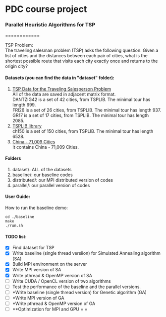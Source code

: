 # PDC course project 
### Parallel Heuristic Algorithms for TSP
============

TSP Problem:  
The traveling salesman problem (TSP) asks the following question: 
Given a list of cities and the distances between each pair of cities, what is the shortest possible route that visits each city exactly once and returns to the origin city?

#### Datasets (you can find the data in "dataset" folder):  
1. [TSP Data for the Traveling Salesperson Problem](https://people.sc.fsu.edu/~jburkardt/datasets/tsp/tsp.html)  
    All of the data are saved in adjacent matrix format.  
    DANTZIG42 is a set of 42 cities, from TSPLIB. The minimal tour has length 699.  
    FRI26 is a set of 26 cities, from TSPLIB. The minimal tour has length 937.  
    GR17 is a set of 17 cities, from TSPLIB. The minimal tour has length 2085.  
2. [TSPLIB library](http://comopt.ifi.uni-heidelberg.de/software/TSPLIB95/tsp/)  
    ch150 is a set of 150 cities, from TSPLIB. The minimal tour has length 6528.
3. [China - 71,009 Cities](http://www.math.uwaterloo.ca/tsp/world/chlog.html)  
    It contains China - 71,009 Cities.  

#### Folders
1. dataset/: ALL of the datasets
2. baseline/: our baseline codes  
3. distributed/: our MPI distributed version of codes
4. parallel/: our parallel version of codes

#### User Guide:
How to run the baseline demo:  
```
cd ./baseline  
make  
./run.sh  
```

#### TODO list:
- [x] Find dataset for TSP
- [x] Write baseline (single thread versiion) for Simulated Annealing algorithm (SA)
- [x] Build MPI environment on the server
- [x] Write MPI version of SA
- [x] Write pthread & OpenMP version of SA
- [ ] Write CUDA / OpenCL version of two algorithms
- [ ] Test the performance of the baseline and the parallel versions.
- [ ] *Write baseline (single thread version) for Genetic algorithm (GA)
- [ ] *Write MPI version of GA
- [ ] *Write pthread & OpenMP version of GA
- [ ] **Optimization for MPI and GPU = =
